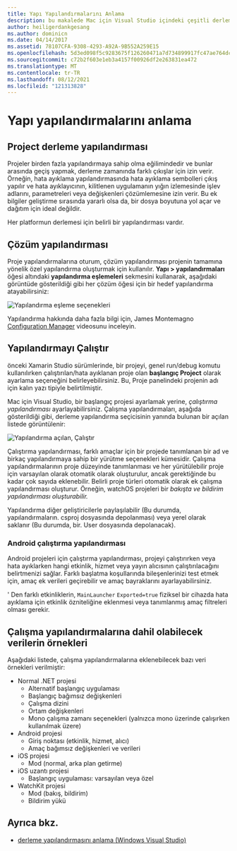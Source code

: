 ```yaml
---
title: Yapı Yapılandırmalarını Anlama
description: bu makalede Mac için Visual Studio içindeki çeşitli derleme konfigürasyonları açıklanmaktadır
author: heiligerdankgesang
ms.author: dominicn
ms.date: 04/14/2017
ms.assetid: 78107CFA-9308-4293-A92A-9B552A259E15
ms.openlocfilehash: 5d3ed098f5c9283675f126260471a7d734899917fc47ae764dc30de3eb5d36fd
ms.sourcegitcommit: c72b2f603e1eb3a4157f00926df2e263831ea472
ms.translationtype: MT
ms.contentlocale: tr-TR
ms.lasthandoff: 08/12/2021
ms.locfileid: "121313828"
---
```

# <a name="understanding-build-configurations"></a>Yapı yapılandırmalarını anlama

## <a name="project-build-configurations"></a>Project derleme yapılandırması

Projeler birden fazla yapılandırmaya sahip olma eğilimindedir ve bunlar arasında geçiş yapmak, derleme zamanında farklı çıkışlar için izin verir. Örneğin, hata ayıklama yapılandırmasında hata ayıklama sembolleri çıkış yapılır ve hata ayıklayıcının, kilitlenen uygulamanın yığın izlemesinde işlev adlarını, parametreleri veya değişkenleri çözümlemesine izin verir. Bu ek bilgiler geliştirme sırasında yararlı olsa da, bir dosya boyutuna yol açar ve dağıtım için ideal değildir.

Her platformun derlemesi için belirli bir yapılandırması vardır.

## <a name="solution-configurations"></a>Çözüm yapılandırması

Proje yapılandırmalarına oturum, çözüm yapılandırması projenin tamamına yönelik özel yapılandırma oluşturmak için kullanılır. **Yapı > yapılandırmaları** öğesi altındaki **yapılandırma eşlemeleri** sekmesini kullanarak, aşağıdaki görüntüde gösterildiği gibi her çözüm öğesi için bir hedef yapılandırma atayabilirsiniz:

![Yapılandırma eşleme seçenekleri](media/projects-and-solutions-image3.png)

Yapılandırma hakkında daha fazla bilgi için, James Montemagno [Configuration Manager](https://www.youtube.com/watch?v=tjSdkqYh5Vg) videosunu inceleyin.

## <a name="run-configuration"></a>Yapılandırmayı Çalıştır

önceki Xamarin Studio sürümlerinde, bir projeyi, genel run/debug komutu kullanılırken çalıştırılan/hata ayıklanan proje olan **başlangıç Project** olarak ayarlama seçeneğini belirleyebilirsiniz. Bu, Proje panelindeki projenin adı için kalın yazı tipiyle belirtilmiştir.

Mac için Visual Studio, bir başlangıç projesi ayarlamak yerine, _çalıştırma yapılandırması_ ayarlayabilirsiniz. Çalışma yapılandırmaları, aşağıda gösterildiği gibi, derleme yapılandırma seçicisinin yanında bulunan bir açılan listede görüntülenir:

![Yapılandırma açılan, Çalıştır](media/projects-and-solutions-image8.png)

Çalıştırma yapılandırması, farklı amaçlar için bir projede tanımlanan bir ad ve birkaç yapılandırmaya sahip bir yürütme seçenekleri kümesidir. Çalışma yapılandırmalarının proje düzeyinde tanımlanması ve her yürütülebilir proje için varsayılan olarak otomatik olarak oluşturulur, ancak gerektiğinde bu kadar çok sayıda eklenebilir. Belirli proje türleri otomatik olarak ek çalışma yapılandırması oluşturur. Örneğin, watchOS projeleri bir  _bakışta ve bildirim yapılandırması oluşturabilir._

Yapılandırma diğer geliştiricilerle paylaşılabilir (Bu durumda, yapılandırmaların. csproj dosyasında depolanması) veya yerel olarak saklanır (Bu durumda, bir. User dosyasında depolanacak).

### <a name="android-run-configurations"></a>Android çalıştırma yapılandırması

Android projeleri için çalıştırma yapılandırması, projeyi çalıştırırken veya hata ayıklarken hangi etkinlik, hizmet veya yayın alıcısının çalıştırılacağını belirtmenizi sağlar. Farklı başlatma koşullarında bileşenlerinizi test etmek için, amaç ek verileri geçirebilir ve amaç bayraklarını ayarlayabilirsiniz.

' Den farklı etkinliklerin, `MainLauncher` `Exported=true` fiziksel bir cihazda hata ayıklama için etkinlik özniteliğine eklenmesi veya tanımlanmış amaç filtreleri olması gerekir.

## <a name="examples-of-data-that-might-be-included-in-run-configurations"></a>Çalışma yapılandırmalarına dahil olabilecek verilerin örnekleri

Aşağıdaki listede, çalışma yapılandırmalarına eklenebilecek bazı veri örnekleri verilmiştir:

* Normal .NET projesi
  * Alternatif başlangıç uygulaması
  * Başlangıç bağımsız değişkenleri
  * Çalışma dizini
  * Ortam değişkenleri
  * Mono çalışma zamanı seçenekleri (yalnızca mono üzerinde çalışırken kullanılmak üzere)
* Android projesi
  * Giriş noktası (etkinlik, hizmet, alıcı)
  * Amaç bağımsız değişkenleri ve verileri
* iOS projesi
  * Mod (normal, arka plan getirme)
* iOS uzantı projesi
  * Başlangıç uygulaması: varsayılan veya özel
* WatchKit projesi
  * Mod (bakış, bildirim)
  * Bildirim yükü

## <a name="see-also"></a>Ayrıca bkz.

- [derleme yapılandırmasını anlama (Windows Visual Studio)](/visualstudio/ide/understanding-build-configurations)

